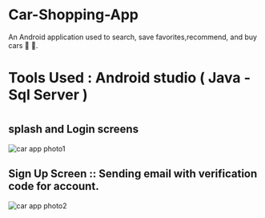 # Car-Shopping-App

 An Android application used to search, save favorites,recommend, and buy cars :car:
:red_car:.

# Tools Used : Android studio ( Java - Sql Server )
#
 ## splash and Login screens
![car app photo1](https://user-images.githubusercontent.com/71784734/115339312-c9f64300-a1a4-11eb-9eee-c0bb00ffcae4.png)
## Sign Up Screen :: Sending email  with verification code for  account.
![car app photo2](https://user-images.githubusercontent.com/71784734/115347961-5824f600-a1b2-11eb-9f6c-48052cad2ac1.png)

